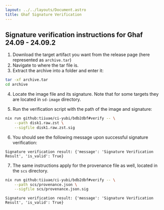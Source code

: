 ```yaml
---
layout: ../../layouts/Document.astro
title: Ghaf Signature Verification
---
```

## Signature verification instructions for Ghaf 24.09 - 24.09.2

1. Download the target artifact you want from the release page (here represented as `archive.tar`)
2. Navigate to where the tar file is.
3. Extract the archive into a folder and enter it:

```sh
tar -xf archive.tar
cd archive
```

4. Locate the image file and its signature. Note that for some targets they are located in `sd-image` directory.

5. Run the verification script with the path of the image and signature:

```sh
nix run github:tiiuae/ci-yubi/bdb2dbf#verify -- \
    --path disk1.raw.zst \
    --sigfile disk1.raw.zst.sig  
```

6. You should see the following message upon successful signature verification:

```
Signature verification result: {'message': 'Signature Verification Result', 'is_valid': True}
```

7. The same instructions apply for the provenance file as well, located in the `scs` directory.

```sh
nix run github:tiiuae/ci-yubi/bdb2dbf#verify -- \
    --path scs/provenance.json \
    --sigfile scs/provenance.json.sig
```

```
Signature verification result: {'message': 'Signature Verification Result', 'is_valid': True}
```
